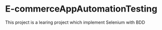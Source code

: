 # E-commerceAppAutomationTesting
This project is a learing project which implement Selenium with BDD
